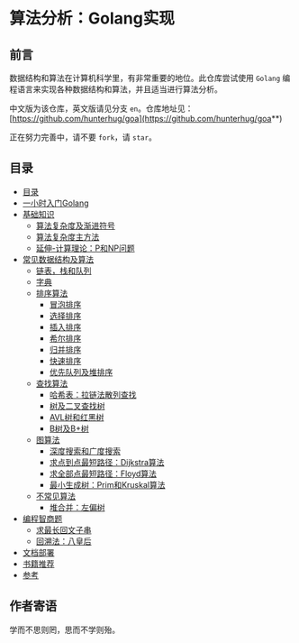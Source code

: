 # 算法分析：Golang实现

## 前言

数据结构和算法在计算机科学里，有非常重要的地位。此仓库尝试使用 `Golang` 编程语言来实现各种数据结构和算法，并且适当进行算法分析。

中文版为该仓库，英文版请见分支 `en`。仓库地址见：[https://github.com/hunterhug/goa](https://github.com/hunterhug/goa**)

正在努力完善中，请不要 `fork`，请 `star`。
## 目录

* [目录](README.md)
* [一小时入门Golang](golang/README.md)
* [基础知识](basic/README.md)
    * [算法复杂度及渐进符号](basic/dregee.md)
    * [算法复杂度主方法](basic/master_method.md)
    * [延伸-计算理论：P和NP问题](basic/p.md)   
* [常见数据结构及算法](algorithm/README.md)
    * [链表，栈和队列](algorithm/stack_queues.md)
    * [字典](algorithm/dict.md)
    * [排序算法](algorithm/sort.md)
        * [冒泡排序](algorithm/sort/bubble_sort.md)
        * [选择排序](algorithm/sort/select_sort.md)
        * [插入排序](algorithm/sort/insert_sort.md)
        * [希尔排序](algorithm/sort/shell_sort.md)
        * [归并排序](algorithm/sort/merge_sort.md)
        * [快速排序](algorithm/sort/quick_sort.md)
        * [优先队列及堆排序](algorithm/heaplike/heaps.md)
    * [查找算法](algorithm/search.md)
        * [哈希表：拉链法散列查找](algorithm/search/hash_find.md)
        * [树及二叉查找树](algorithm/search/bs_tree.md)
        * [AVL树和红黑树](algorithm/search/avl_rb_tree.md)
        * [B树及B+树](algorithm/search/b_tree.md)
    * [图算法](algorithm/graph.md)
        * [深度搜索和广度搜索](algorithm/graph/search.md)
        * [求点到点最短路径：Dijkstra算法](algorithm/graph/dijkstra.md)
        * [求全部点最短路径：Floyd算法](algorithm/graph/floyd.md)
        * [最小生成树：Prim和Kruskal算法](algorithm/graph/minicost_span_tree.md)
    * [不常见算法](algorithm/other.md)
        * [堆合并：左偏树](algorithm/heaplike/leftist.md)
* [编程智商题](acm/README.md)
    * [求最长回文子串](acm/mala.md)
    * [回溯法：八皇后](acm/queen.md)
* [文档部署](doc/install.md)
* [书籍推荐](doc/book.md)
* [参考](basic/refer.md)

## 作者寄语

学而不思则罔，思而不学则殆。